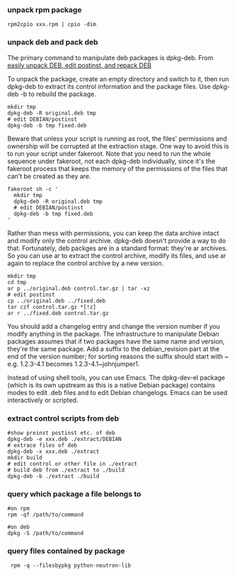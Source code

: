 ### unpack rpm package

```
rpm2cpio xxx.rpm | cpio -dim
```

### unpack deb and pack deb

The primary command to manipulate deb packages is dpkg-deb. From [easily unpack DEB, edit postinst, and repack DEB]

To unpack the package, create an empty directory and switch to it, then run dpkg-deb to extract its control information and the package files. 
Use dpkg-deb -b to rebuild the package.
```
mkdir tmp
dpkg-deb -R original.deb tmp
# edit DEBIAN/postinst
dpkg-deb -b tmp fixed.deb
```
Beware that unless your script is running as root, the files' permissions and ownership will be corrupted at the extraction stage.
One way to avoid this is to run your script under fakeroot. 
Note that you need to run the whole sequence under fakeroot, not each dpkg-deb individually, since it's the fakeroot process that keeps the memory of the permissions of the files that can't be created as they are.
```
fakeroot sh -c '
  mkdir tmp
  dpkg-deb -R original.deb tmp
  # edit DEBIAN/postinst
  dpkg-deb -b tmp fixed.deb
'
```
Rather than mess with permissions, you can keep the data archive intact and modify only the control archive. 
dpkg-deb doesn't provide a way to do that. Fortunately, deb packges are in a standard format: they're ar archives. 
So you can use ar to extract the control archive, modify its files, and use ar again to replace the control archive by a new version.
```
mkdir tmp
cd tmp
ar p ../original.deb control.tar.gz | tar -xz
# edit postinst
cp ../original.deb ../fixed.deb
tar czf control.tar.gz *[!z]
ar r ../fixed.deb control.tar.gz
```
You should add a changelog entry and change the version number if you modify anything in the package. 
The infrastructure to manipulate Debian packages assumes that if two packages have the same name and version, they're the same package. 
Add a suffix to the debian_revision part at the end of the version number; for sorting reasons the suffix should start with ~ e.g. 1.2.3-4.1 becomes 1.2.3-4.1~johnjumper1.

Instead of using shell tools, you can use Emacs. 
The dpkg-dev-el package (which is its own upstream as this is a native Debian package) contains modes to edit .deb files and to edit Debian changelogs. 
Emacs can be used interactively or scripted.

### extract control scripts from deb
```
#show preinst postinst etc. of deb
dpkg-deb -e xxx.deb ./extract/DEBIAN
# extrace files of deb
dpkg-deb -x xxx.deb ./extract
mkdir build
# edit control or other file in ./extract
# build deb from ./extract to ./build
dpkg-deb -b ./extract ./build
```

  [easily unpack DEB, edit postinst, and repack DEB]:https://unix.stackexchange.com/questions/138188/easily-unpack-deb-edit-postinst-and-repack-deb

### query which package a file belongs to
```shell
#on rpm 
rpm -qf /path/to/command

#on deb
dpkg -S /path/to/command
```

### query files contained by package 
```shell 
 rpm -q --filesbypkg python-neutron-lib
```
